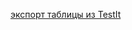 [экспорт таблицы из TestIt](https://docs.google.com/spreadsheets/d/1zwVR0Aph1CAHATnj-I37g_c3Pt5t9KNxYq2I7BjUh8M/edit?gid=1237134196#gid=1237134196)